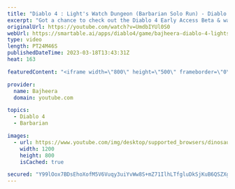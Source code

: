 ```yaml
---
title: "Diablo 4 : Light's Watch Dungeon (Barbarian Solo Run) - Diablo IV Early Access Beta"
excerpt: "Got a chance to check out the Diablo 4 Early Access Beta & wanted to share my first look at the game along with some epic ..."
originalUrl: https://youtube.com/watch?v=UmdbIYUl0S0
webUrl: https://smartable.ai/apps/diablo4/game/bajheera-diablo-4-lights-watch-dungeon-barbarian-solo-run-diablo-iv-early-access-beta/
type: video
length: PT24M46S
publishedDateTime: 2023-03-18T13:43:31Z
heat: 163

featuredContent: "<iframe width=\"800\" height=\"500\" frameborder=\"0\" src=\"https://www.youtube.com/embed/UmdbIYUl0S0\" allow=\"accelerometer; autoplay; encrypted-media; gyroscope; picture-in-picture\" allowfullscreen></iframe>"

provider:
  name: Bajheera
  domain: youtube.com

topics:
  - Diablo 4
  - Barbarian

images:
  - url: https://www.youtube.com/img/desktop/supported_browsers/dinosaur.png
    width: 1200
    height: 800
    isCached: true

secured: "Y99lOox7BDsEhoXofM5V6Vuqy3uiYvWw8S+mZ71IlhLTfgluDkSjKuB6QSZXgmg6pZr/jpizk0dQhn0d7O7zVvSNCQ8A6hGayW+zIsUgnztcGMkG2g07roxmsKbPsViwqiD91qXkkOe+hdtjJhqVoDF9ovuOfn7VAIKAN/X/DjM7X6WrFL7CUXOtckOu10M2g8Y0+T3ekHWg4Jzzo+ryBH6blIaHRq46ie5x4uHJG3nLszyoA4+V42mDmnfZurr5CLBaeMe/pePQRnJbkHZcE3EBWTGUYB1fSFvh/sQkEY4rGEd9ljMe6AelREffqKS9rmuU3irUpVaB4NkEPQmWzfJO1wt2EptYm4EDOqhgNz3MDn6Im9Da/mZZ5MkWkXfBFtyzNlVUha7rddcyhRgMsc5dV7kZOVMeXOM9STxgfJI=;at4J3x6ZOrRnP5PSdMFOYw=="
---
```


